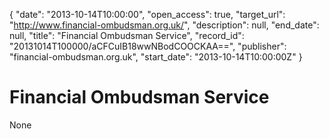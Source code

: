 {
  "date": "2013-10-14T10:00:00", 
  "open_access": true, 
  "target_url": "http://www.financial-ombudsman.org.uk/", 
  "description": null, 
  "end_date": null, 
  "title": "Financial Ombudsman Service", 
  "record_id": "20131014T100000/aCFCuIB18wwNBodCOOCKAA==", 
  "publisher": "financial-ombudsman.org.uk", 
  "start_date": "2013-10-14T10:00:00Z"
}

# Financial Ombudsman Service

None